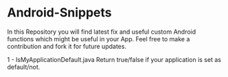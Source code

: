 # Android-Snippets
In this Repository you will find latest fix and useful custom Android functions which might be useful in your App. Feel free to make a contribution and fork it for future updates.

1 - IsMyApplicationDefault.java
    Return true/false if your application is set as default/not.

